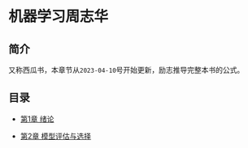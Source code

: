 # 机器学习周志华

## 简介

又称西瓜书，本章节从`2023-04-10`号开始更新，励志推导完整本书的公式。

## 目录

* [第1章 绪论](./Part1)

* [第2章 模型评估与选择](./Part2)